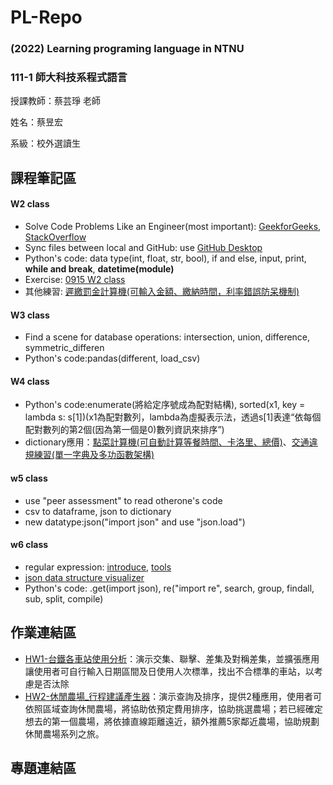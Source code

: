 # PL-Repo
### (2022) Learning programing language in NTNU

### 111-1 師大科技系程式語言  

授課教師：蔡芸琤 老師

姓名：蔡昱宏

系級：校外選讀生

## 課程筆記區
#### W2 class
* Solve Code Problems Like an Engineer(most important): [GeekforGeeks](https://www.geeksforgeeks.org/), [StackOverflow](https://stackoverflow.com/)
* Sync files between local and GitHub: use [GitHub Desktop](https://desktop.github.com/)
* Python's code: data type(int, float, str, bool), if and else, input, print, **while and break**, **datetime(module)**
* Exercise: [0915 W2 class](https://github.com/AndersonTsaiTW/PL-Repo/tree/main/01_Notes/exercise_0915_02of16)
* 其他練習: [遲繳罰金計算機(可輸入金額、繳納時間，利率錯誤防呆機制)](https://github.com/AndersonTsaiTW/PL-Repo/blob/main/01_Notes/exercise_0915_02of16/fee_calaulator.ipynb)
#### W3 class
* Find a scene for database operations: intersection, union, difference, symmetric_differen
* Python's code:pandas(different, load_csv)
#### W4 class
* Python's code:enumerate(將給定序號成為配對結構), sorted(x1, key = lambda s: s[1])(x1為配對數列，lambda為虛擬表示法，透過s[1]表達“依每個配對數列的第2個(因為第一個是0)數列資訊來排序”)
* dictionary應用：[點菜計算機(可自動計算等餐時間、卡洛里、總價)](https://github.com/AndersonTsaiTW/PL-Repo/blob/main/01_Notes/exercise_0929_04of16/EX1_dictionary.ipynb)、[交通違規練習(單一字典及多功函數架構)](https://github.com/AndersonTsaiTW/PL-Repo/blob/main/01_Notes/exercise_0929_04of16/EX2_PairPrograming.ipynb)
#### w5 class
* use "peer assessment" to read otherone's code
* csv to dataframe, json to dictionary
* new datatype:json("import json" and use "json.load") 
#### w6 class
* regular expression: [introduce](http://perso.ens-lyon.fr/lise.vaudor/strings-et-expressions-regulieres/?fbclid=IwAR0IHvNKp43Qrfo0TqpolYPpMUfViSrCBDY8SmBveKm01yZ6PzHPxspVaNI), [tools](https://regexr.com/)
* [json data structure visualizer](https://jsoncrack.com/editor)
* Python's code: .get(import json), re("import re", search, group, findall, sub, split, compile)
## 作業連結區
* [HW1-台鐵各車站使用分析](https://github.com/AndersonTsaiTW/PL-Repo/blob/main/02_Homework/HW1/stations_analysis.ipynb)：演示交集、聯擊、差集及對稱差集，並擴張應用讓使用者可自行輸入日期區間及日使用人次標準，找出不合標準的車站，以考慮是否汰除
* [HW2-休閒農場_行程建議產生器](https://github.com/AndersonTsaiTW/PL-Repo/blob/main/02_Homework/HW2/FarmStay.ipynb)：演示查詢及排序，提供2種應用，使用者可依照區域查詢休閒農場，將協助依預定費用排序，協助挑選農場；若已經確定想去的第一個農場，將依據直線距離遠近，額外推薦5家鄰近農場，協助規劃休閒農場系列之旅。
## 專題連結區
